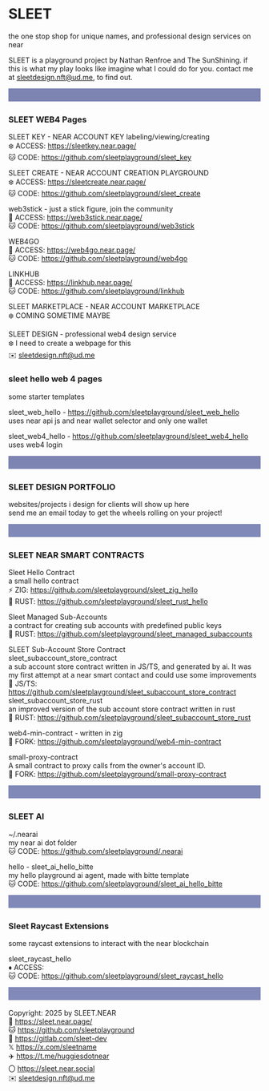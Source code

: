 # SLEET
the one stop shop for unique names, and professional design services on near

SLEET is a playground project by Nathan Renfroe and The SunShining.
if this is what my play looks like imagine what I could do for you.
contact me at sleetdesign.nft@ud.me, to find out.


![](../src/sleet_banner_100px_7d84b2.svg)
### SLEET WEB4 Pages

SLEET KEY - NEAR ACCOUNT KEY labeling/viewing/creating
<br/>
❄️ ACCESS: https://sleetkey.near.page/
<br/>
🐱 CODE: https://github.com/sleetplayground/sleet_key

SLEET CREATE - NEAR ACCOUNT CREATION PLAYGROUND
<br/>
❄️ ACCESS: https://sleetcreate.near.page/
<br/>
🐱 CODE: https://github.com/sleetplayground/sleet_create

web3stick - just a stick figure, join the community
<br/>
🔗 ACCESS: https://web3stick.near.page/
<br/>
🐱 CODE: https://github.com/sleetplayground/web3stick

WEB4GO
<br/>
🔗 ACCESS: https://web4go.near.page/
<br/>
🐱 CODE: https://github.com/sleetplayground/web4go

LINKHUB
<br/>
🔗 ACCESS: https://linkhub.near.page/
<br/>
🐱 CODE: https://github.com/sleetplayground/linkhub


SLEET MARKETPLACE - NEAR ACCOUNT MARKETPLACE
<br/>
❄️ COMING SOMETIME MAYBE

SLEET DESIGN - professional web4 design service
<br/>
❄️ I need to create a webpage for this
<br/>
✉️  sleetdesign.nft@ud.me


### sleet hello web 4 pages
some starter templates

sleet_web_hello - https://github.com/sleetplayground/sleet_web_hello
<br/>
uses near api js and near wallet selector and only one wallet

sleet_web4_hello - https://github.com/sleetplayground/sleet_web4_hello
<br/>
uses web4 login


![](../src/sleet_banner_100px_7d84b2.svg)
### SLEET DESIGN PORTFOLIO

websites/projects i design for clients will show up here
<br/>
send me an email today to get the wheels rolling on your project!


![](../src/sleet_banner_100px_8089b7.svg)
### SLEET NEAR SMART CONTRACTS

Sleet Hello Contract
<br/>
a small hello contract
<br/>
⚡️ ZIG: https://github.com/sleetplayground/sleet_zig_hello
<br/>
🦀 RUST: https://github.com/sleetplayground/sleet_rust_hello

Sleet Managed Sub-Accounts
<br/>
a contract for creating sub accounts with predefined public keys
<br/>
🦀 RUST: https://github.com/sleetplayground/sleet_managed_subaccounts

SLEET Sub-Account Store Contract
<br/>
sleet_subaccount_store_contract
<br/>
a sub account store contract written in JS/TS, and generated by ai. It was my first attempt at a near smart contact and could use some improvements
<br/>
🐠 JS/TS: https://github.com/sleetplayground/sleet_subaccount_store_contract
<br/>
sleet_subaccount_store_rust
<br/>
an improved version of the sub account store contract written in rust
<br/>
🦀 RUST: https://github.com/sleetplayground/sleet_subaccount_store_rust


web4-min-contract - written in zig
<br/>
🍴 FORK: https://github.com/sleetplayground/web4-min-contract

small-proxy-contract
<br/>
A small contract to proxy calls from the owner's account ID.
<br/>
🍴 FORK: https://github.com/sleetplayground/small-proxy-contract


![](../src/sleet_banner_100px_8089b7.svg)
### SLEET AI

~/.nearai
<br/>
my near ai dot folder
<br/>
🐱 CODE: https://github.com/sleetplayground/.nearai




hello - sleet_ai_hello_bitte
<br/>
my hello playground ai agent, made with bitte template
<br/>
🐱 CODE: https://github.com/sleetplayground/sleet_ai_hello_bitte


![](../src/sleet_banner_100px_8089b7.svg)

### Sleet Raycast Extensions
some raycast extensions to interact with the near blockchain

sleet_raycast_hello
<br/>
♦️ ACCESS: 
<br/>
🐱 CODE: https://github.com/sleetplayground/sleet_raycast_hello



![](../src/sleet_banner_100px_8089b7.svg)

Copyright: 2025 by SLEET.NEAR
<br/>
🔗 https://sleet.near.page/
<br/>
🐱 https://github.com/sleetplayground
<br/>
🦊 https://gitlab.com/sleet-dev
<br/>
𝕏 https://x.com/sleetname
<br/>
✈️ https://t.me/huggiesdotnear
<br/>
〇 https://sleet.near.social
<br/>
✉️ sleetdesign.nft@ud.me